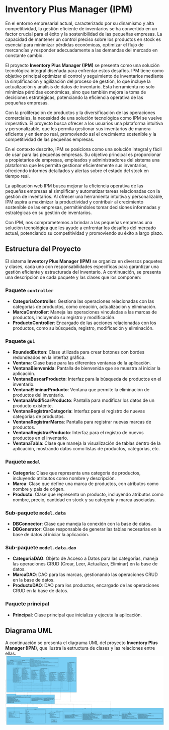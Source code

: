 # Inventory Plus Manager (IPM)

En el entorno empresarial actual, caracterizado por su dinamismo y alta competitividad, la gestión eficiente de inventarios se ha convertido en un factor crucial para el éxito y la sostenibilidad de las pequeñas empresas. La capacidad de mantener un control preciso sobre los productos en stock es esencial para minimizar pérdidas económicas, optimizar el flujo de mercancías y responder adecuadamente a las demandas del mercado en constante cambio.

El proyecto **Inventory Plus Manager (IPM)** se presenta como una solución tecnológica integral diseñada para enfrentar estos desafíos. IPM tiene como objetivo principal optimizar el control y seguimiento de inventarios mediante la simplificación y agilización del proceso de gestión, lo que incluye la actualización y análisis de datos de inventario. Esta herramienta no solo minimiza pérdidas económicas, sino que también mejora la toma de decisiones estratégicas, potenciando la eficiencia operativa de las pequeñas empresas.

Con la proliferación de productos y la diversificación de las operaciones comerciales, la necesidad de una solución tecnológica como IPM se vuelve imperativa. El proyecto busca ofrecer a los usuarios una plataforma intuitiva y personalizable, que les permita gestionar sus inventarios de manera eficiente y en tiempo real, promoviendo así el crecimiento sostenible y la competitividad de las pequeñas empresas.

En el contexto descrito, IPM se posiciona como una solución integral y fácil de usar para las pequeñas empresas. Su objetivo principal es proporcionar a propietarios de empresas, empleados y administradores del sistema una plataforma que les permita gestionar eficientemente sus inventarios, ofreciendo informes detallados y alertas sobre el estado del stock en tiempo real.

La aplicación web IPM busca mejorar la eficiencia operativa de las pequeñas empresas al simplificar y automatizar tareas relacionadas con la gestión de inventarios. Al ofrecer una herramienta intuitiva y personalizable, IPM aspira a maximizar la productividad y contribuir al crecimiento sostenible de las empresas, permitiéndoles tomar decisiones informadas y estratégicas en su gestión de inventarios.

Con IPM, nos comprometemos a brindar a las pequeñas empresas una solución tecnológica que les ayude a enfrentar los desafíos del mercado actual, potenciando su competitividad y promoviendo su éxito a largo plazo.

## Estructura del Proyecto

El sistema **Inventory Plus Manager (IPM)** se organiza en diversos paquetes y clases, cada uno con responsabilidades específicas para garantizar una gestión eficiente y estructurada del inventario. A continuación, se presenta una descripción de cada paquete y las clases que los componen:

### Paquete `controller`

- **CategoriaController**: Gestiona las operaciones relacionadas con las categorías de productos, como creación, actualización y eliminación.
- **MarcaController**: Maneja las operaciones vinculadas a las marcas de productos, incluyendo su registro y modificación.
- **ProductoController**: Encargado de las acciones relacionadas con los productos, como su búsqueda, registro, modificación y eliminación.

### Paquete `gui`

- **RoundedButton**: Clase utilizada para crear botones con bordes redondeados en la interfaz gráfica.
- **Ventana**: Clase base para las diferentes ventanas de la aplicación.
- **VentanaBienvenida**: Pantalla de bienvenida que se muestra al iniciar la aplicación.
- **VentanaBuscarProducto**: Interfaz para la búsqueda de productos en el inventario.
- **VentanaEliminarProducto**: Ventana que permite la eliminación de productos del inventario.
- **VentanaModificarProducto**: Pantalla para modificar los datos de un producto existente.
- **VentanaRegistrarCategoria**: Interfaz para el registro de nuevas categorías de productos.
- **VentanaRegistrarMarca**: Pantalla para registrar nuevas marcas de productos.
- **VentanaRegistrarProducto**: Interfaz para el registro de nuevos productos en el inventario.
- **VentanaTabla**: Clase que maneja la visualización de tablas dentro de la aplicación, mostrando datos como listas de productos, categorías, etc.

### Paquete `model`

- **Categoria**: Clase que representa una categoría de productos, incluyendo atributos como nombre y descripción.
- **Marca**: Clase que define una marca de productos, con atributos como nombre y país de origen.
- **Producto**: Clase que representa un producto, incluyendo atributos como nombre, precio, cantidad en stock y su categoría y marca asociadas.

### Sub-paquete `model.data`

- **DBConnector**: Clase que maneja la conexión con la base de datos.
- **DBGenerator**: Clase responsable de generar las tablas necesarias en la base de datos al iniciar la aplicación.

### Sub-paquete `model.data.dao`

- **CategoriaDAO**: Objeto de Acceso a Datos para las categorías, maneja las operaciones CRUD (Crear, Leer, Actualizar, Eliminar) en la base de datos.
- **MarcaDAO**: DAO para las marcas, gestionando las operaciones CRUD en la base de datos.
- **ProductoDAO**: DAO para los productos, encargado de las operaciones CRUD en la base de datos.

### Paquete principal

- **Principal**: Clase principal que inicializa y ejecuta la aplicación.
## Diagrama UML

A continuación se presenta el diagrama UML del proyecto **Inventory Plus Manager (IPM)**, que ilustra la estructura de clases y las relaciones entre ellas.
![InventoryPlusManager.png](InventoryPlusManager.png)

